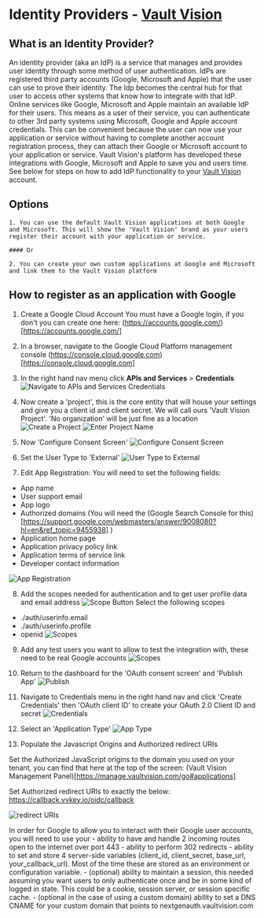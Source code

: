 Identity Providers - [Vault Vision](https://vaultvision.com)
==================

## What is an Identity Provider?

An identity provider (aka an IdP) is a service that manages and provides user identity through some method of user authentication. IdPs are registered third party accounts (Google, Microsoft and Apple) that the user can use to prove their identity. The Idp becomes the central hub for that user to access other systems that know how to integrate with that IdP. Online services like Google, Microsoft and Apple maintain an available IdP for their users. This means as a user of their service, you can authenticate _to_ other 3rd party systems using Microsoft, Google and Apple account credentials. This can be convenient because the user can now use your application or service without having to complete another account registration process, they can  attach their Google or Microsoft account to your application or service. Vault Vision's platform has developed these integrations with Google, Microsoft and Apple to save you and users time. See below for steps on how to add IdP functionality to your [Vault Vision](https://vaultvision.com) account.  

## Options

	1. You can use the default Vault Vision applications at both Google and Microsoft. This will show the 'Vault Vision' brand as your users register their account with your application or service.

	#### Or

	2. You can create your own custom applications at Google and Microsoft and link them to the Vault Vision platform

## How to register as an application with Google

1. Create a Google Cloud Account
You must have a Google login, if you don't you can create one here: (https://accounts.google.com/)[https://accounts.google.com/]


2. In a browser, navigate to the Google Cloud Platform management console
(https://console.cloud.google.com)[https://console.cloud.google.com]

3. In the right hand nav menu click **APIs and Services** > **Credentials**
![Navigate to APIs and Services  Credentials](/google-ss/step1.png)

4. Now create a 'project', this is the core entity that will house your settings and give you a client id and client secret.  We will call ours 'Vault Vision Project'.  'No organization' will be just fine as a location
![Create a Project](/google-ss/step2.png)
![Enter Project Name](/google-ss/step3.png)

5. Now 'Configure Consent Screen'
![Configure Consent Screen](/google-ss/step4.png)

6. Set the User Type to 'External'
![User Type to External](/google-ss/step5.png)

7. Edit App Registration:
You will need to set the following fields:
- App name
- User support email
- App logo
- Authorized domains (You will need the (Google Search Console for this)[https://support.google.com/webmasters/answer/9008080?hl=en&ref_topic=9455938]  )
- Application home page
- Application privacy policy link
- Application terms of service link
- Developer contact information

![App Registration](/google-ss/step6.png)

8. Add the scopes needed for authentication and to get user profile data and email address
![Scope Button](/google-ss/step7.png)
Select the following scopes
- ./auth/userinfo.email
- ./auth/userinfo.profile
- openid
![Scopes](/google-ss/step8.png)

9. Add any test users you want to allow to test the integration with, these need to be real Google accounts
![Scopes](/google-ss/step9.png)

10. Return to the dashboard for the 'OAuth consent screen' and 'Publish App'
![Publish](/google-ss/step10.png)

11. Navigate to Credentials menu in the right hand nav and click 'Create Credentials' then 'OAuth client ID' to create your OAuth 2.0 Client ID and secret
![Credentials](/google-ss/step11.png)

12. Select an 'Application Type'
![App Type](/google-ss/step12.png)

13. Populate the Javascript Origins and Authorized redirect URIs

Set the Authorized JavaScript origins to the domain you used on your tenant, you can find that here at the top of the screen:
(Vault Vision Management Panel)[https://manage.vaultvision.com/go#applications]

Set Authorized redirect URIs to exactly the below:
https://callback.vvkey.io/oidc/callback

![redirect URIs](/google-ss/step13.png)


In order for Google to allow you to interact with their Google user accounts, you will need to use your 
	- ability to have and handle 2 incoming routes open to the internet over port 443
	- ability to perform 302 redirects
	- ability to set and store 4 server-side variables (client_id, client_secret, base_url, your_callback_url). Most of the time these are stored as an environment or configuration variable.
	- (optional) ability to maintain a session, this needed assuming you want users to only authenticate once and be in some kind of logged in state. This could be a cookie, session server, or session specific cache.
	- (optional in the case of using a custom domain) ability to set a DNS CNAME for your custom domain that points to nextgenauth.vaultvision.com
